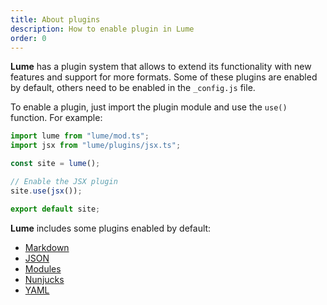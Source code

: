 ```yaml
---
title: About plugins
description: How to enable plugin in Lume
order: 0
---
```


**Lume** has a plugin system that allows to extend its functionality with new
features and support for more formats. Some of these plugins are enabled by
default, others need to be enabled in the `_config.js` file.

To enable a plugin, just import the plugin module and use the `use()` function.
For example:

```js
import lume from "lume/mod.ts";
import jsx from "lume/plugins/jsx.ts";

const site = lume();

// Enable the JSX plugin
site.use(jsx());

export default site;
```

**Lume** includes some plugins enabled by default:

- [Markdown](/plugins/markdown)
- [JSON](/plugins/json)
- [Modules](/plugins/modules)
- [Nunjucks](/plugins/nunjucks)
- [YAML](/plugins/yaml)

